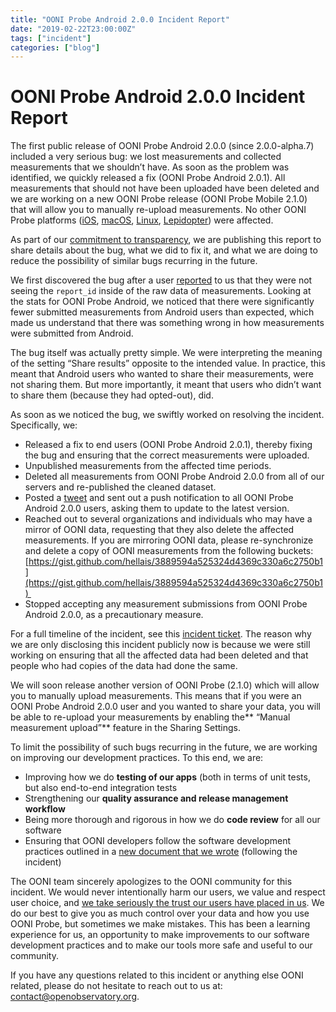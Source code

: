 ```yaml
---
title: "OONI Probe Android 2.0.0 Incident Report"
date: "2019-02-22T23:00:00Z"
tags: ["incident"]
categories: ["blog"]
---
```


# OONI Probe Android 2.0.0 Incident Report

The first public release of OONI Probe Android 2.0.0 (since 2.0.0-alpha.7) included a very serious bug: we lost measurements and collected measurements that we shouldn’t have. As soon as the problem was identified, we quickly released a fix (OONI Probe Android 2.0.1). All measurements that should not have been uploaded have been deleted and we are working on a new OONI Probe release (OONI Probe Mobile 2.1.0) that will allow you to manually re-upload measurements. No other OONI Probe platforms ([iOS](https://itunes.apple.com/us/app/id1199566366), [macOS](https://ooni.io/install/ooniprobe), [Linux](https://ooni.io/install/ooniprobe), [Lepidopter](https://ooni.io/install/lepidopter/)) were affected.

As part of our [commitment to transparency](https://blog.torproject.org/tor-social-contract), we are publishing this report to share details about the bug, what we did to fix it, and what we are doing to reduce the possibility of similar bugs recurring in the future.

We first discovered the bug after a user [reported](https://github.com/ooni/probe-android/issues/188) to us that they were not seeing the `report_id` inside of the raw data of measurements. Looking at the stats for OONI Probe Android, we noticed that there were significantly fewer submitted measurements from Android users than expected, which made us understand that there was something wrong in how measurements were submitted from Android.

The bug itself was actually pretty simple. We were interpreting the meaning of the setting “Share results” opposite to the intended value. In practice, this meant that Android users who wanted to share their measurements, were not sharing them. But more importantly, it meant that users who didn’t want to share them (because they had opted-out), did.

As soon as we noticed the bug, we swiftly worked on resolving the incident. Specifically, we:

* Released a fix to end users (OONI Probe Android 2.0.1), thereby fixing the bug and ensuring that the correct measurements were uploaded.
* Unpublished measurements from the affected time periods.
* Deleted all measurements from OONI Probe Android 2.0.0 from all of our servers and re-published the cleaned dataset.
* Posted a [tweet](https://twitter.com/OpenObservatory/status/1093587859385155584) and sent out a push notification to all OONI Probe Android 2.0.0 users, asking them to update to the latest version.
* Reached out to several organizations and individuals who may have a mirror of OONI data, requesting that they also delete the affected measurements. If you are mirroring OONI data, please re-synchronize and delete a copy of OONI measurements from the following buckets: [https://gist.github.com/hellais/3889594a525324d4369c330a6c2750b1](https://gist.github.com/hellais/3889594a525324d4369c330a6c2750b1) 
* Stopped accepting any measurement submissions from OONI Probe Android 2.0.0, as a precautionary measure.

For a full timeline of the incident, see this [incident ticket](https://github.com/ooni/sysadmin/issues/281). The reason why we are only disclosing this incident publicly now is because we were still working on ensuring that all the affected data had been deleted and that people who had copies of the data had done the same.

We will soon release another version of OONI Probe (2.1.0) which will allow you to manually upload measurements. This means that if you were an OONI Probe Android 2.0.0 user and you wanted to share your data, you will be able to re-upload your measurements by enabling the** “Manual measurement upload”** feature in the Sharing Settings.

To limit the possibility of such bugs recurring in the future, we are working on improving our development practices. To this end, we are:

* Improving how we do **testing of our apps** (both in terms of unit tests, but also end-to-end integration tests
* Strengthening our **quality assurance and release management workflow**
* Being more thorough and rigorous in how we do **code review** for all our software
* Ensuring that OONI developers follow the software development practices outlined in a [new document that we wrote](/post/ooni-software-development-guidelines) (following the incident)

The OONI team sincerely apologizes to the OONI community for this incident. We would never intentionally harm our users, we value and respect user choice, and [we take seriously the trust our users have placed in us](https://blog.torproject.org/tor-social-contract). We do our best to give you as much control over your data and how you use OONI Probe, but sometimes we make mistakes. This has been a learning experience for us, an opportunity to make improvements to our software development practices and to make our tools more safe and useful to our community.

If you have any questions related to this incident or anything else OONI related, please do not hesitate to reach out to us at: [contact@openobservatory.org](mailto:contact@openobservatory.org).
